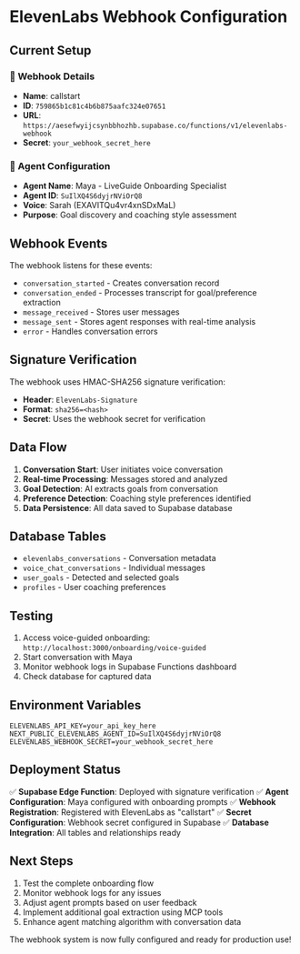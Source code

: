 # ElevenLabs Webhook Configuration

## Current Setup

### 🔗 Webhook Details
- **Name**: callstart
- **ID**: `759865b1c81c4b6b875aafc324e07651`
- **URL**: `https://aesefwyijcsynbbhozhb.supabase.co/functions/v1/elevenlabs-webhook`
- **Secret**: `your_webhook_secret_here`

### 🎯 Agent Configuration
- **Agent Name**: Maya - LiveGuide Onboarding Specialist
- **Agent ID**: `SuIlXQ4S6dyjrNViOrQ8`
- **Voice**: Sarah (EXAVITQu4vr4xnSDxMaL)
- **Purpose**: Goal discovery and coaching style assessment

## Webhook Events

The webhook listens for these events:
- `conversation_started` - Creates conversation record
- `conversation_ended` - Processes transcript for goal/preference extraction
- `message_received` - Stores user messages
- `message_sent` - Stores agent responses with real-time analysis
- `error` - Handles conversation errors

## Signature Verification

The webhook uses HMAC-SHA256 signature verification:
- **Header**: `ElevenLabs-Signature`
- **Format**: `sha256=<hash>`
- **Secret**: Uses the webhook secret for verification

## Data Flow

1. **Conversation Start**: User initiates voice conversation
2. **Real-time Processing**: Messages stored and analyzed
3. **Goal Detection**: AI extracts goals from conversation
4. **Preference Detection**: Coaching style preferences identified
5. **Data Persistence**: All data saved to Supabase database

## Database Tables

- `elevenlabs_conversations` - Conversation metadata
- `voice_chat_conversations` - Individual messages
- `user_goals` - Detected and selected goals
- `profiles` - User coaching preferences

## Testing

1. Access voice-guided onboarding: `http://localhost:3000/onboarding/voice-guided`
2. Start conversation with Maya
3. Monitor webhook logs in Supabase Functions dashboard
4. Check database for captured data

## Environment Variables

```env
ELEVENLABS_API_KEY=your_api_key_here
NEXT_PUBLIC_ELEVENLABS_AGENT_ID=SuIlXQ4S6dyjrNViOrQ8
ELEVENLABS_WEBHOOK_SECRET=your_webhook_secret_here
```

## Deployment Status

✅ **Supabase Edge Function**: Deployed with signature verification
✅ **Agent Configuration**: Maya configured with onboarding prompts
✅ **Webhook Registration**: Registered with ElevenLabs as "callstart"
✅ **Secret Configuration**: Webhook secret configured in Supabase
✅ **Database Integration**: All tables and relationships ready

## Next Steps

1. Test the complete onboarding flow
2. Monitor webhook logs for any issues
3. Adjust agent prompts based on user feedback
4. Implement additional goal extraction using MCP tools
5. Enhance agent matching algorithm with conversation data

The webhook system is now fully configured and ready for production use!